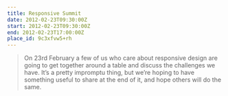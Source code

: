 ```yaml
---
title: Responsive Summit
date: 2012-02-23T09:30:00Z
start: 2012-02-23T09:30:00Z
end: 2012-02-23T17:00:00Z
place_id: 9c3xfvw5+rh
---
```

> On 23rd February a few of us who care about responsive design are going to get together around a table and discuss the challenges we have. It’s a pretty impromptu thing, but we’re hoping to have something useful to share at the end of it, and hope others will do the same.
